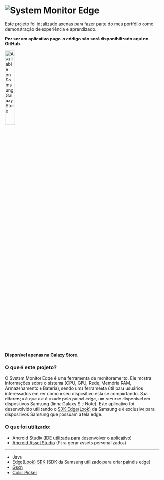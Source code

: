 # ![](https://img.samsungapps.com/content/dll2s57rsg/2019/1224/ENG/CoverImage_20191224183115237.png?raw=true "System Monitor Edge")
Este projeto foi idealizado apenas para fazer parte do meu portfólio como demonstração de experiência e aprendizado.

**Por ser um aplicativo pago, o código não será disponibilizado aqui no GitHub.**

<a href="https://galaxy.store/98System"><img src="https://img.samsungapps.com/seller/images/badges/galaxyStore/png_big/GalaxyStore_Portuguese(Brazil).png?3" alt="Available on Samsung Galaxy Store" width="25%"></a>

**Disponível apenas na Galaxy Store.**

### O que é este projeto?

O System Monitor Edge é uma ferramenta de monitoramento. Ele mostra informações sobre o sistema (CPU, GPU, Rede, Memória RAM, Armazenamento e Bateria), sendo uma ferramenta útil para usuários interessados em ver como o seu dispositivo está se comportando. Sua diferença é que ele é usado pelo painel edge, um recurso disponível em dispositivos Samsung (linha Galaxy S e Note). Este aplicativo foi desenvolvido utilizando o [SDK Edge(Look)](https://developer.samsung.com/galaxy/edge) da Samsung e é exclusivo para dispositivos Samsung que possuam a tela edge.

### O que foi utilizado:

* [Android Studio](https://developer.android.com/studio) (IDE utilizada para desenvolver o aplicativo)
* [Android Asset Studio](http://romannurik.github.io/AndroidAssetStudio/index.html) (Para gerar assets personalizados)

<hr>

* Java
* [Edge(Look) SDK](https://developer.samsung.com/galaxy/edge) (SDK da Samsung utilizado para criar painéis edge)
* [Gson](https://github.com/google/gson)
* [Color Picker](https://github.com/jaredrummler/ColorPicker)


